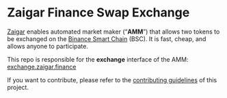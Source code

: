 # Zaigar Finance Swap Exchange


[Zaigar](https://zaigar.finance/) enables automated market maker (“**AMM**”) that allows two tokens to be exchanged on the [Binance Smart Chain](https://www.binance.org/en/smartChain) (BSC). It is fast, cheap, and allows anyone to participate.

This repo is responsible for the **exchange** interface of the AMM: [exchange.zaigar.finance](https://exchange.zaigar.finance/)

If you want to contribute, please refer to the [contributing guidelines](./CONTRIBUTING.md) of this project.
